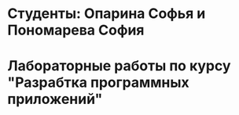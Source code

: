 # Студенты: Опарина Софья и Пономарева София

# Лабораторные работы по курсу "Разрабтка программных приложений"
